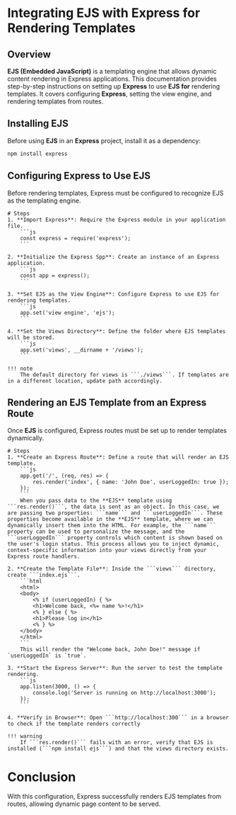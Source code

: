 # Integrating EJS with Express for Rendering Templates

## Overview

**EJS (Embedded JavaScript)** is a templating engine that allows dynamic content rendering in Express applications. This documentation provides step-by-step instructions on setting up **Express** to use **EJS for** rendering templates. It covers configuring **Express**, setting the view engine, and rendering templates from routes.

## Installing EJS

Before using **EJS** in an **Express** project, install it as a dependency:

```sh
npm install express
```

## Configuring Express to Use EJS 
Before rendering templates, Express must be configured to recognize EJS as the templating engine.

    # Steps
    1. **Import Express**: Require the Express module in your application file.
        ```js
        const express = require('express');
        ```

    2. **Initialize the Express Spp**: Create an instance of an Express application.
        ```js
        const app = express();
        ```

    3. **Set EJS as the View Engine**: Configure Express to use EJS for rendering templates.
        ```js
        app.set('view engine', 'ejs');
        ```

    4. **Set the Views Directory**: Define the folder where EJS templates will be stored.
        ```js
        app.set('views', __dirname + '/views');
        ```

    !!! note 
        The default directory for views is ```./views```. If templates are in a different location, update path accordingly.

## Rendering an EJS Template from an Express Route
Once **EJS** is configured, Express routes must be set up to render templates dynamically.

    # Steps
    1. **Create an Express Route**: Define a route that will render an EJS template.
        ```js
        app.get('/', (req, res) => {
            res.render('index', { name: 'John Doe', userLoggedIn: true });
        });
        ```
        When you pass data to the **EJS** template using ```res.render()```, the data is sent as an object. In this case, we are passing two properties: ```name``` and ```userLoggedIn```. These properties become available in the **EJS** template, where we can dynamically insert them into the HTML. For example, the ```name``` property can be used to personalize the message, and the ```userLoggedIn``` property controls which content is shown based on the user's login status. This process allows you to inject dynamic, context-specific information into your views directly from your Express route handlers.

    2. **Create the Template File**: Inside the ```views``` directory, create ```index.ejs```.
        ```html
        <html>
        <body>
            <% if (userLoggedIn) { %>
            <h1>Welcome back, <%= name %>!</h1>
            <% } else { %>
            <h1>Please log in</h1>
            <% } %>
        </body>
        </html>
        ```
        This will render the "Welcome back, John Doe!" message if `userLoggedIn` is `true`.

    3. **Start the Express Server**: Run the server to test the template rendering.
        ```js
        app.listen(3000, () => {
            console.log('Server is running on http://localhost:3000');
        });
        ```

    4. **Verify in Browser**: Open ```http://localhost:300``` in a browser to check if the template renders correctly

    !!! warning
        If ```res.render()``` fails with an error, verify that EJS is installed (```npm install ejs```) and that the views directory exists.

# Conclusion
With this configuration, Express successfully renders EJS templates from routes, allowing dynamic page content to be served.